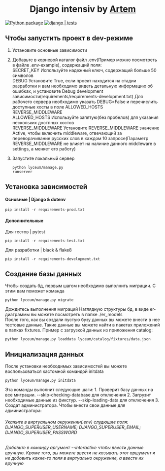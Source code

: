 <h1 align="center">Django intensiv by <a href="https://t.me/@artemstreeter" target="_blank">Artem</a> </h1>

[![Python package](https://github.com/ArtemVX/yandex_django/actions/workflows/python-package.yml/badge.svg)](https://github.com/ArtemVX/yandex_django/actions/workflows/python-package.yml)
[![django | tests](https://github.com/ArtemVX/yandex_django/actions/workflows/django-tests.yml/badge.svg)](https://github.com/ArtemVX/yandex_django/actions/workflows/django-tests.yml)


<h2>Чтобы запустить проект в dev-режиме</h2>

1. Установите основные зависимости  <br>

2. Добавьте в корневой каталог файл .env(Пример можно посмотреть в файле .env-example), содержащий поля:<br>
SECRET_KEY Используйте надежный ключ, содержащий больше 50 символов<br>
DEBUG Установите True, если проект находится на стадии разработки и вам необходимо видеть детальную информацию об ошибках, и установите Debug development зависимости(requirements/requirements-development.txt) Для рабочего сервера необходимо указать DEBUG=False и перечислить доступные хосты в поле ALLOWED_HOSTS<br>
REVERSE_MIDDLEWARE<br>
ALLOWED_HOSTS Используйте запятую(без пробелов) для указания нескольких достпных хостов<br>
REVERSE_MIDDLEWARE Установите REVERSE_MIDDLEWARE значение Active, чтобы включить middleware, отвечающий за переворачивание русских слов в каждом 10 запросе(Параметр REVERSE_MIDDLEWARE не влияет на наличие данного middleware в settings, а меняет его работу)<br>

3. Запустите локальный сервер <pre><code>python lyceum/manage.py runserver</code></pre>


<h2>Установка зависимостей</h2>


<h4>Основные | Django & dotenv</h4>
<pre><code>pip install -r requirements-prod.txt</code></pre>

<h4>Дополнительные </h4>
Для тестов | pytest<pre><code>pip install -r requirements-test.txt</code></pre>
Для разработки | black & flake8 <pre><code>pip install -r requirements-development.txt</code></pre>

<h2>Создание базы данных</h2>
Чтобы создать бд, первым шагом необходимо выполнить миграции. С этим вам поможет команда<pre><code>python lyceum/manage.py migrate</code></pre>Дождитесь выполнения миграций
Наглядную структуры бд, в виде er-диаграммы вы можете посмотреть в папке ./er_models <br>
После того, как вы создали пустую бузу данных вы можете внести в нее тестовые данные. Такие данные вы можете найти в пакетах приложений в папках fixtures. Пример с загрузкой данных из приложения catalog: <pre><code>python lyceum/manage.py loaddata lyceum/catalog/fixtures/data.json</code></pre>

<h2>Инициализация данных</h2>
После установки необходимых зависимостей вы можете воспользоваться кастомной командой initdata<pre><code>python lyceum/manage.py initdata</code></pre>Эта команды выполнит следующие шаги:
1. Проверит базу данных на все миграции. --skip-checking-database для отключения
2. Загрузит необходимые данные из фикстур. --skip-loading-data для отключения
3. Создат администратора. Чтобы внести свои данные для администратора:
<h6>Укажите в виртуальном окружении(.env) слудющие поля: DJANGO_SUPERUSER_USERNAME; DJANGO_SUPERUSER_EMAIL; DJANGO_SUPERUSER_PASSWORD </h6>
<h6>Добавьте в команду аргумент --interactive чтобы ввести данные вручную. Кроме того, вы можете ввести не казывать этот аршумент и не добовить какие-то поля в виртуально окружение, а ввести их вручную</h6>